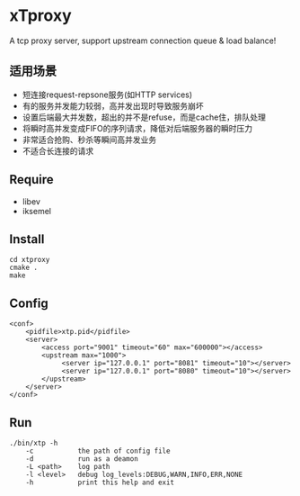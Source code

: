 xTproxy
======
A tcp proxy server, support upstream connection queue & load balance!

适用场景
------
* 短连接request-repsone服务(如HTTP services)
* 有的服务并发能力较弱，高并发出现时导致服务崩坏
* 设置后端最大并发数，超出的并不是refuse，而是cache住，排队处理
* 将瞬时高并发变成FIFO的序列请求，降低对后端服务器的瞬时压力
* 非常适合抢购、秒杀等瞬间高并发业务
* 不适合长连接的请求

Require
------
* libev
* iksemel

Install
------
```
cd xtproxy
cmake .
make
```

Config
------
```
<conf>
    <pidfile>xtp.pid</pidfile>
    <server>
        <access port="9001" timeout="60" max="600000"></access>
        <upstream max="1000">
             <server ip="127.0.0.1" port="8081" timeout="10"></server>
             <server ip="127.0.0.1" port="8080" timeout="10"></server>
        </upstream>
    </server>
</conf>
```

Run
------
```
./bin/xtp -h
    -c           the path of config file
    -d           run as a deamon
    -L <path>    log path
    -l <level>   debug log_levels:DEBUG,WARN,INFO,ERR,NONE
    -h           print this help and exit
```

